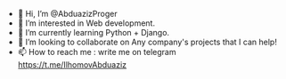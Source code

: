 - 👋 Hi, I’m @AbduazizProger
- 👀 I’m interested in Web development.
- 🌱 I’m currently learning Python + Django.
- 💞️ I’m looking to collaborate on Any company's projects that I can help!
- 📫 How to reach me : write me on telegram https://t.me/IlhomovAbduaziz

<!---
AbduazizProger/AbduazizProger is a ✨ special ✨ repository because its `README.md` (this file) appears on your GitHub profile.
You can click the Preview link to take a look at your changes.
--->
